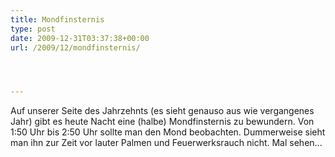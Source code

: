 ```yaml
---
title: Mondfinsternis
type: post
date: 2009-12-31T03:37:38+00:00
url: /2009/12/mondfinsternis/




---
```

Auf unserer Seite des Jahrzehnts (es sieht genauso aus wie vergangenes Jahr) gibt es heute Nacht eine (halbe) Mondfinsternis zu bewundern. Von 1:50 Uhr bis 2:50 Uhr sollte man den Mond beobachten. Dummerweise sieht man ihn zur Zeit vor lauter Palmen und Feuerwerksrauch nicht. Mal sehen...
